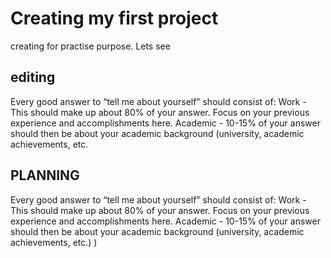 # Creating my first project



creating for practise purpose.  Lets see


## editing

Every good answer to “tell me about yourself” should consist of: Work - This should make up about 80% of your answer. Focus on your previous experience and accomplishments here. Academic - 10-15% of your answer should then be about your academic background (university, academic achievements, etc.




## PLANNING

Every good answer to “tell me about yourself” should consist of: Work - This should make up about 80% of your answer. Focus on your previous experience and accomplishments here. Academic - 10-15% of your answer should then be about your academic background (university, academic achievements, etc.)
)
